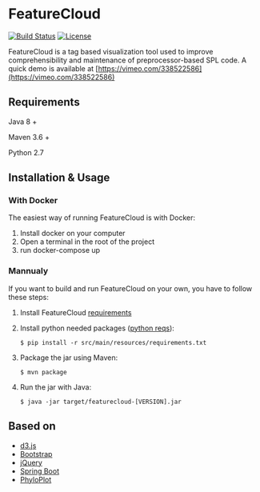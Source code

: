 # FeatureCloud
[![Build Status](https://travis-ci.com/rmedeiros/FeatureCloud.svg?branch=feature%2Fsnapshot-visualization)](https://travis-ci.com/rmedeiros/FeatureCloud)
    [![License](https://img.shields.io/badge/license-GPL-blue)](https://www.gnu.org/licenses/gpl-3.0.html)

FeatureCloud is a tag based visualization tool used to improve comprehensibility and maintenance
of preprocessor-based SPL code. A quick demo is available at [https://vimeo.com/338522586](https://vimeo.com/338522586)


## Requirements
Java 8 +

Maven 3.6 +

Python 2.7


## Installation & Usage

### With Docker
The easiest way of running FeatureCloud is with Docker: 

1. Install docker on your computer
2. Open a terminal in the root of the project
3. run docker-compose up

### Mannualy
If you want to build and run FeatureCloud on your own, you have to follow these steps:
1. Install FeatureCloud [requirements](#requirements)
2. Install python needed packages ([python reqs](src/main/resources/requirements.txt)):

     ``` $ pip install -r src/main/resources/requirements.txt  ```
3. Package the jar using Maven:

     ``` $ mvn package  ```
4. Run the jar with Java:

     ``` $ java -jar target/featurecloud-[VERSION].jar  ```

    

## Based on

* [d3.js](http://d3js.org/)
* [Bootstrap](http://getbootstrap.com)
* [jQuery](http://jquery.com)
* [Spring Boot](https://github.com/spring-projects/spring-boot)
* [PhyloPlot](https://github.com/adamzy/PhyloPlot)
